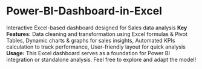 # Power-BI-Dashboard-in-Excel
Interactive Excel-based dashboard designed for Sales data analysis
**Key Features:**
Data cleaning and transformation using Excel formulas & Pivot Tables,
Dynamic charts & graphs for sales insights,
Automated KPIs calculation to track performance,
User-friendly layout for quick analysis
**Usage:**
This Excel dashboard serves as a foundation for Power BI integration or standalone analysis.
Feel free to explore and adapt the model! 
